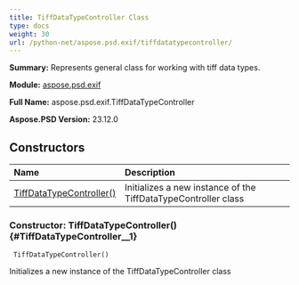 ```yaml
---
title: TiffDataTypeController Class
type: docs
weight: 30
url: /python-net/aspose.psd.exif/tiffdatatypecontroller/
---
```


**Summary:** Represents general class for working with tiff data types.

**Module:** [aspose.psd.exif](/psd/python-net/aspose.psd.exif/)

**Full Name:** aspose.psd.exif.TiffDataTypeController

**Aspose.PSD Version:** 23.12.0

## **Constructors**
| **Name** | **Description** |
| :- | :- |
| [TiffDataTypeController()](#TiffDataTypeController__1) | Initializes a new instance of the TiffDataTypeController class |


### Constructor: TiffDataTypeController() {#TiffDataTypeController__1}


```
 TiffDataTypeController() 
```

Initializes a new instance of the TiffDataTypeController class

